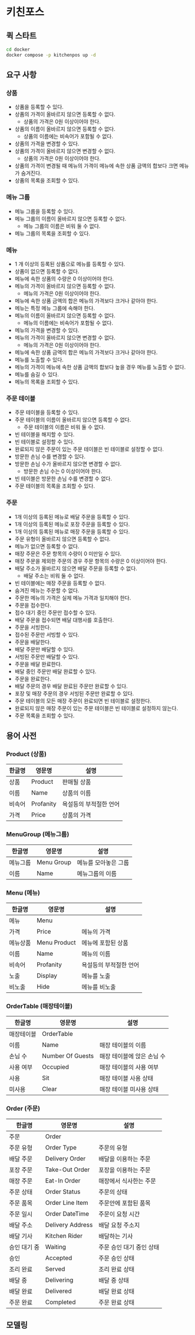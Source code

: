 # 키친포스

## 퀵 스타트

```sh
cd docker
docker compose -p kitchenpos up -d
```

## 요구 사항

### 상품

- 상품을 등록할 수 있다.
- 상품의 가격이 올바르지 않으면 등록할 수 없다.
    - 상품의 가격은 0원 이상이어야 한다.
- 상품의 이름이 올바르지 않으면 등록할 수 없다.
    - 상품의 이름에는 비속어가 포함될 수 없다.
- 상품의 가격을 변경할 수 있다.
- 상품의 가격이 올바르지 않으면 변경할 수 없다.
    - 상품의 가격은 0원 이상이어야 한다.
- 상품의 가격이 변경될 때 메뉴의 가격이 메뉴에 속한 상품 금액의 합보다 크면 메뉴가 숨겨진다.
- 상품의 목록을 조회할 수 있다.

### 메뉴 그룹

- 메뉴 그룹을 등록할 수 있다.
- 메뉴 그룹의 이름이 올바르지 않으면 등록할 수 없다.
    - 메뉴 그룹의 이름은 비워 둘 수 없다.
- 메뉴 그룹의 목록을 조회할 수 있다.

### 메뉴

- 1 개 이상의 등록된 상품으로 메뉴를 등록할 수 있다.
- 상품이 없으면 등록할 수 없다.
- 메뉴에 속한 상품의 수량은 0 이상이어야 한다.
- 메뉴의 가격이 올바르지 않으면 등록할 수 없다.
    - 메뉴의 가격은 0원 이상이어야 한다.
- 메뉴에 속한 상품 금액의 합은 메뉴의 가격보다 크거나 같아야 한다.
- 메뉴는 특정 메뉴 그룹에 속해야 한다.
- 메뉴의 이름이 올바르지 않으면 등록할 수 없다.
    - 메뉴의 이름에는 비속어가 포함될 수 없다.
- 메뉴의 가격을 변경할 수 있다.
- 메뉴의 가격이 올바르지 않으면 변경할 수 없다.
    - 메뉴의 가격은 0원 이상이어야 한다.
- 메뉴에 속한 상품 금액의 합은 메뉴의 가격보다 크거나 같아야 한다.
- 메뉴를 노출할 수 있다.
- 메뉴의 가격이 메뉴에 속한 상품 금액의 합보다 높을 경우 메뉴를 노출할 수 없다.
- 메뉴를 숨길 수 있다.
- 메뉴의 목록을 조회할 수 있다.

### 주문 테이블

- 주문 테이블을 등록할 수 있다.
- 주문 테이블의 이름이 올바르지 않으면 등록할 수 없다.
    - 주문 테이블의 이름은 비워 둘 수 없다.
- 빈 테이블을 해지할 수 있다.
- 빈 테이블로 설정할 수 있다.
- 완료되지 않은 주문이 있는 주문 테이블은 빈 테이블로 설정할 수 없다.
- 방문한 손님 수를 변경할 수 있다.
- 방문한 손님 수가 올바르지 않으면 변경할 수 없다.
    - 방문한 손님 수는 0 이상이어야 한다.
- 빈 테이블은 방문한 손님 수를 변경할 수 없다.
- 주문 테이블의 목록을 조회할 수 있다.

### 주문

- 1개 이상의 등록된 메뉴로 배달 주문을 등록할 수 있다.
- 1개 이상의 등록된 메뉴로 포장 주문을 등록할 수 있다.
- 1개 이상의 등록된 메뉴로 매장 주문을 등록할 수 있다.
- 주문 유형이 올바르지 않으면 등록할 수 없다.
- 메뉴가 없으면 등록할 수 없다.
- 매장 주문은 주문 항목의 수량이 0 미만일 수 있다.
- 매장 주문을 제외한 주문의 경우 주문 항목의 수량은 0 이상이어야 한다.
- 배달 주소가 올바르지 않으면 배달 주문을 등록할 수 없다.
    - 배달 주소는 비워 둘 수 없다.
- 빈 테이블에는 매장 주문을 등록할 수 없다.
- 숨겨진 메뉴는 주문할 수 없다.
- 주문한 메뉴의 가격은 실제 메뉴 가격과 일치해야 한다.
- 주문을 접수한다.
- 접수 대기 중인 주문만 접수할 수 있다.
- 배달 주문을 접수되면 배달 대행사를 호출한다.
- 주문을 서빙한다.
- 접수된 주문만 서빙할 수 있다.
- 주문을 배달한다.
- 배달 주문만 배달할 수 있다.
- 서빙된 주문만 배달할 수 있다.
- 주문을 배달 완료한다.
- 배달 중인 주문만 배달 완료할 수 있다.
- 주문을 완료한다.
- 배달 주문의 경우 배달 완료된 주문만 완료할 수 있다.
- 포장 및 매장 주문의 경우 서빙된 주문만 완료할 수 있다.
- 주문 테이블의 모든 매장 주문이 완료되면 빈 테이블로 설정한다.
- 완료되지 않은 매장 주문이 있는 주문 테이블은 빈 테이블로 설정하지 않는다.
- 주문 목록을 조회할 수 있다.

## 용어 사전


### Product (상품)

| 한글명 | 영문명 | 설명 |
| --- | --- | --- |
| 상품 | Product | 판매될 상품 |
| 이름 | Name | 상품의 이름 |
| 비속어 | Profanity | 욕설등의 부적절한 언어 |
| 가격 | Price | 상품의 가격 |

### MenuGroup (메뉴그룹)

| 한글명 | 영문명 | 설명 |
| --- | --- | --- |
| 메뉴그룹 | Menu Group | 메뉴를 모아놓은 그룹 |
| 이름 | Name | 메뉴그룹의 이름 |

### Menu (메뉴)

| 한글명 | 영문명 | 설명 |
| --- | --- | --- |
| 메뉴 | Menu |  |
| 가격 | Price | 메뉴의 가격 |
| 메뉴상품 | Menu Product | 메뉴에 포함된 상품 |
| 이름 | Name | 메뉴의 이름 |
| 비속어 | Profanity | 욕설등의 부적절한 언어 |
| 노출 | Display | 메뉴를 노출 |
| 비노출 | Hide | 메뉴를 비노출 |

### OrderTable (매장테이블)

| 한글명 | 영문명 | 설명 |
| --- | --- | --- |
| 매장테이블 | OrderTable |  |
| 이름 | Name | 매장 테이블의 이름 |
| 손님 수 | Number Of Guests | 매장 테이블에 앉은 손님 수 |
| 사용 여부 | Occupied | 매장 테이블의 사용 여부 |
| 사용 | Sit | 매장 테이블 사용 상태 |
| 미사용 | Clear | 매장 테이블 미사용 상태 |

### Order (주문)

| 한글명 | 영문명 | 설명 |
| --- | --- | --- |
| 주문 | Order |  |
| 주문 유형 | Order Type | 주문의 유형 |
| 배달 주문 | Delivery Order | 배달을 이용하는 주문 |
| 포장 주문 | Take-Out Order | 포장을 이용하는 주문 |
| 매장 주문 | Eat-In Order | 매장에서 식사한는 주문 |
| 주문 상태 | Order Status | 주문의 상태 |
| 주문 품목 | Order Line Item | 주문안에 포함된 품목 |
| 주문 일시 | Order DateTime | 주문이 요청 시간 |
| 배달 주소 | Delivery Address | 배달 요청 주소지 |
| 배달 기사 | Kitchen Rider | 배달하는 기사 |
| 승인 대기 중 | Waiting | 주문 승인 대기 중인 상태 |
| 승인 | Accepted | 주문 승인 상태 |
| 조리 완료 | Served | 조리 완료 상태 |
| 배달 중 | Delivering | 배달 중 상태 |
| 배달 완료 | Delivered | 배달 완료 상태 |
| 주문 완료 | Completed | 주문 완료 상태 |


## 모델링
